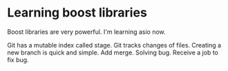 # Learning boost libraries

Boost libraries are very powerful. I'm learning asio now.

Git has a mutable index called stage.
Git tracks changes of files.
Creating a new branch is quick and simple.
Add merge.
Solving bug.
Receive a job to fix bug.
